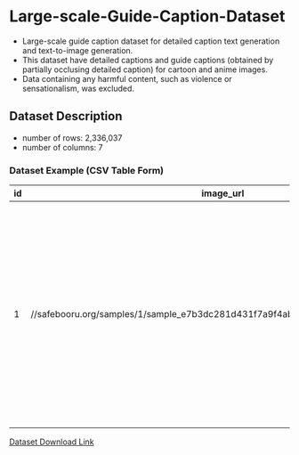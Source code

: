 # Large-scale-Guide-Caption-Dataset
- Large-scale guide caption dataset for detailed caption text generation and text-to-image generation.   
- This dataset have detailed captions and guide captions (obtained by partially occlusing detailed caption) for cartoon and anime images.
- Data containing any harmful content, such as violence or sensationalism, was excluded.
  
## Dataset Description   
- number of rows: 2,336,037
- number of columns: 7
### Dataset Example (CSV Table Form)   
|id|image_url|image_width|image_height|thumbnail_url|detailed_tags|guide_tags|
|---|---|---|---|---|---|---|
|1|//safebooru.org/samples/1/sample_e7b3dc281d431f7a9f4ab81986d2de9a20d36d2e.jpg|850|638|//safebooru.org/thumbnails/1/thumbnail_e7b3dc281d431f7a9f4ab81986d2de9a20d36d2e.jpg|1girl bag black_hair blush bob_cut bowieknife breath coat girls gloves jacket landscape miniskirt mountain necktie original pantyhose peacoat purse scarf short_hair skirt snow solo toggles uniform|black_hair original jacket toggles purse peacoat|   

[Dataset Download Link](https://drive.google.com/drive/folders/1criDR-7FSZvQQA5bd2rJVgUE8KUfnsYN?usp=sharing)
